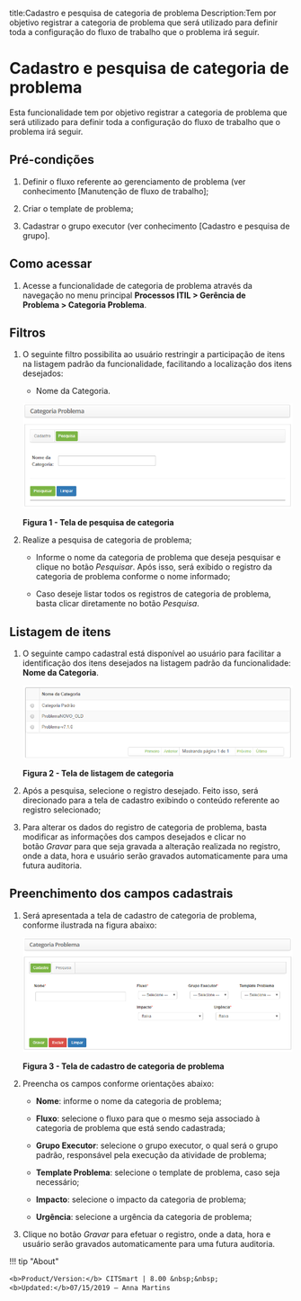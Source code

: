 title:Cadastro e pesquisa de categoria de problema
Description:Tem por objetivo registrar a categoria de problema que será utilizado para definir toda a configuração do fluxo de trabalho que o problema irá seguir.

# Cadastro e pesquisa de categoria de problema

Esta funcionalidade tem por objetivo registrar a categoria de problema que será
utilizado para definir toda a configuração do fluxo de trabalho que o problema
irá seguir.

Pré-condições
-------------

1.  Definir o fluxo referente ao gerenciamento de problema (ver
    conhecimento [Manutenção de fluxo de trabalho];

2.  Criar o template de problema;

3.  Cadastrar o grupo executor (ver conhecimento [Cadastro e pesquisa de
    grupo].

Como acessar
------------

1.  Acesse a funcionalidade de categoria de problema através da navegação no
    menu principal **Processos ITIL > Gerência de Problema > Categoria
    Problema**.

Filtros
-------

1.  O seguinte filtro possibilita ao usuário restringir a participação de itens
    na listagem padrão da funcionalidade, facilitando a localização dos itens
    desejados:

    -  Nome da Categoria.

    ![Criar](images/category-1.png)

    **Figura 1 - Tela de pesquisa de categoria**

2.  Realize a pesquisa de categoria de problema;

    -   Informe o nome da categoria de problema que deseja pesquisar e clique no
        botão *Pesquisar*. Após isso, será exibido o registro da categoria de
        problema conforme o nome informado;

    -   Caso deseje listar todos os registros de categoria de problema, basta
        clicar diretamente no botão *Pesquisa*.

Listagem de itens
-----------------

1.  O seguinte campo cadastral está disponível ao usuário para facilitar a
    identificação dos itens desejados na listagem padrão da
    funcionalidade: **Nome da Categoria**.

    ![Criar](images/category-2.png)

    **Figura 2 - Tela de listagem de categoria**

2.  Após a pesquisa, selecione o registro desejado. Feito isso, será direcionado
    para a tela de cadastro exibindo o conteúdo referente ao registro
    selecionado;

3.  Para alterar os dados do registro de categoria de problema, basta modificar
    as informações dos campos desejados e clicar no botão *Gravar* para que seja
    gravada a alteração realizada no registro, onde a data, hora e usuário serão
    gravados automaticamente para uma futura auditoria.

Preenchimento dos campos cadastrais
-----------------------------------

1.  Será apresentada a tela de cadastro de categoria de problema, conforme
    ilustrada na figura abaixo:

    ![Criar](images/category-3.png)

    **Figura 3 - Tela de cadastro de categoria de problema**

2.  Preencha os campos conforme orientações abaixo:

    -   **Nome**: informe o nome da categoria de problema;

    -   **Fluxo**: selecione o fluxo para que o mesmo seja associado à categoria
        de problema que está sendo cadastrada;

    -   **Grupo Executor**: selecione o grupo executor, o qual será o grupo
        padrão, responsável pela execução da atividade de problema;

    -   **Template Problema**: selecione o template de problema, caso seja
        necessário;

    -   **Impacto**: selecione o impacto da categoria de problema;

    -   **Urgência**: selecione a urgência da categoria de problema;

3.  Clique no botão *Gravar* para efetuar o registro, onde a data, hora e
    usuário serão gravados automaticamente para uma futura auditoria.


!!! tip "About"

    <b>Product/Version:</b> CITSmart | 8.00 &nbsp;&nbsp;
    <b>Updated:</b>07/15/2019 – Anna Martins

